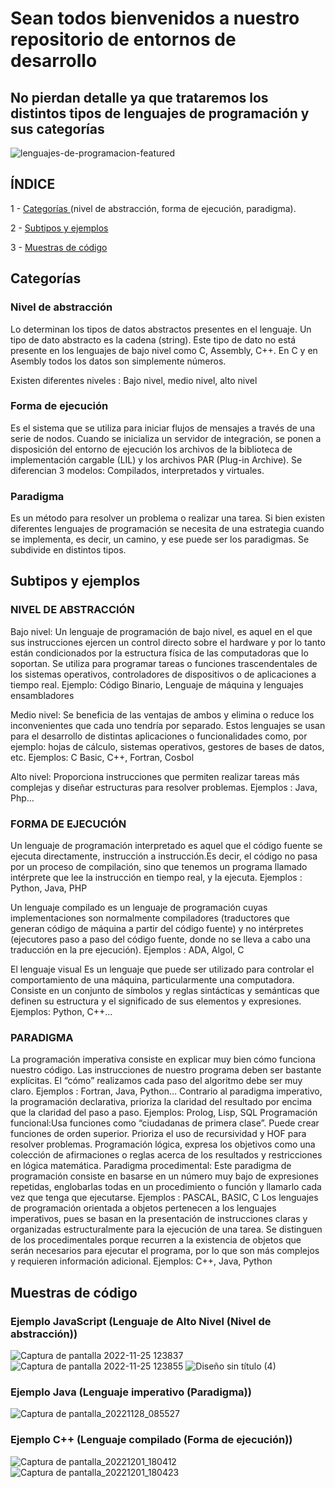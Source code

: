 # **Sean todos bienvenidos a nuestro repositorio de entornos de desarrollo**

## No pierdan detalle ya que trataremos los distintos tipos de lenguajes de programación y sus categorías

![lenguajes-de-programacion-featured](https://user-images.githubusercontent.com/115450050/203976964-48c7d1e1-69f7-4947-ba98-527daaed6b22.png)

## **ÍNDICE**

1 - [Categorías ](#categorías) (nivel de abstracción, forma de ejecución, paradigma).

2 - [Subtipos y ejemplos](#subtipos-y-ejemplos)

3 - [Muestras de código](#muestras-de-código)




## Categorías

### **Nivel de abstracción** 
Lo determinan los tipos de datos abstractos presentes en el lenguaje. Un tipo de dato abstracto es la cadena (string). Este tipo de dato no está presente en los lenguajes de bajo nivel como C, Assembly, C++. En C y en Asembly todos los datos son simplemente números.

Existen diferentes niveles : Bajo nivel, medio nivel, alto nivel

### **Forma de ejecución**

Es el sistema que se utiliza para iniciar flujos de mensajes a través de una serie de nodos. Cuando se inicializa un servidor de integración, se ponen a disposición del entorno de ejecución los archivos de la biblioteca de implementación cargable (LIL) y los archivos PAR (Plug-in Archive). Se diferencian 3 modelos: Compilados, interpretados y virtuales. 

 
### **Paradigma**
 Es un método para resolver un problema o realizar una tarea. Si bien existen diferentes lenguajes de programación se necesita de una estrategia cuando se implementa, es decir, un camino, y ese puede ser los paradigmas. Se subdivide en distintos tipos.

## Subtipos y ejemplos
### **NIVEL DE ABSTRACCIÓN**

Bajo nivel: Un lenguaje de programación de bajo nivel, es aquel en el que sus instrucciones ejercen un control directo sobre el hardware y por lo tanto están condicionados por la estructura física de las computadoras que lo soportan. Se utiliza para programar tareas o funciones trascendentales de los sistemas operativos, controladores de dispositivos o de aplicaciones a tiempo real. Ejemplo: Código Binario, Lenguaje de máquina y lenguajes ensambladores

Medio nivel: Se beneficia de las ventajas de ambos y elimina o reduce los inconvenientes que cada uno tendría por separado. Estos lenguajes se usan para el desarrollo de distintas aplicaciones o funcionalidades como, por ejemplo: hojas de cálculo, sistemas operativos, gestores de bases de datos, etc. Ejemplos: C Basic, C++, Fortran, Cosbol

Alto nivel: Proporciona instrucciones que permiten realizar tareas más complejas y diseñar estructuras para resolver problemas. Ejemplos : Java, Php…

### **FORMA DE EJECUCIÓN**

Un lenguaje de programación interpretado es aquel que el código fuente se ejecuta directamente, instrucción a instrucción.Es decir, el código no pasa por un proceso de compilación, sino que tenemos un programa llamado intérprete que lee la instrucción en tiempo real, y la ejecuta. Ejemplos : Python, Java, PHP
 
Un lenguaje compilado es un lenguaje de programación cuyas implementaciones son normalmente compiladores (traductores que generan código de máquina a partir del código fuente) y no intérpretes (ejecutores paso a paso del código fuente, donde no se lleva a cabo una traducción en la pre ejecución). Ejemplos : ADA, Algol, C
 
El lenguaje visual Es un lenguaje que puede ser utilizado para controlar el comportamiento de una máquina, particularmente una computadora. Consiste en un conjunto de símbolos y reglas sintácticas y semánticas que definen su estructura y el significado de sus elementos y expresiones. Ejemplos: Python, C++...

### **PARADIGMA**

La programación imperativa consiste en explicar muy bien cómo funciona nuestro código. Las instrucciones de nuestro programa deben ser bastante explícitas. El “cómo” realizamos cada paso del algoritmo debe ser muy claro. Ejemplos : Fortran, Java, Python…
Contrario al paradigma imperativo, la programación declarativa, prioriza la claridad del resultado por encima que la claridad del paso a paso. Ejemplos: Prolog, Lisp, SQL
Programación funcional:Usa funciones como “ciudadanas de primera clase”. Puede crear funciones de orden superior. Prioriza el uso de recursividad y HOF para resolver problemas.
Programación lógica, expresa los objetivos como una colección de afirmaciones o reglas acerca de los resultados y restricciones en lógica matemática.
Paradigma procedimental: Este paradigma de programación consiste en basarse en un número muy bajo de expresiones repetidas, englobarlas todas en un procedimiento o función y llamarlo cada vez que tenga que ejecutarse. Ejemplos : PASCAL, BASIC, C
Los lenguajes de programación orientada a objetos pertenecen a los lenguajes imperativos, pues se basan en la presentación de instrucciones claras y organizadas estructuralmente para la ejecución de una tarea. Se distinguen de los procedimentales porque recurren a la existencia de objetos que serán necesarios para ejecutar el programa, por lo que son más complejos y requieren información adicional. Ejemplos: C++, Java, Python


## Muestras de código

### Ejemplo JavaScript (Lenguaje de Alto Nivel (Nivel de abstracción))
![Captura de pantalla 2022-11-25 123837](https://user-images.githubusercontent.com/92607906/203979883-ff9c6ebe-2ef4-48f3-b055-26614d3117b9.png)
![Captura de pantalla 2022-11-25 123855](https://user-images.githubusercontent.com/92607906/203979933-7111c672-77f9-4617-b4ad-ab5456b44ee5.png)
![Diseño sin título (4)](https://user-images.githubusercontent.com/92607906/203981084-2461e505-7943-4d7d-9e2e-76dfde1dee69.gif)

### Ejemplo Java (Lenguaje imperativo (Paradigma))


![Captura de pantalla_20221128_085527](https://user-images.githubusercontent.com/92607906/204223818-c7dcbdb7-72f6-464a-bab9-e37926d95b26.png)

### Ejemplo C++ (Lenguaje compilado (Forma de ejecución))
![Captura de pantalla_20221201_180412](https://user-images.githubusercontent.com/92607906/205115055-936580ae-b1a0-4ee7-ad05-ce416d1297d6.png)
![Captura de pantalla_20221201_180423](https://user-images.githubusercontent.com/92607906/205115097-35b94fb1-ec8f-4b83-b74a-01072e139e24.png)



